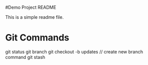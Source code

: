 #Demo Project README

This is a simple readme file.

# Git Commands
git status
git branch
git checkout -b updates // create new branch command
git stash
